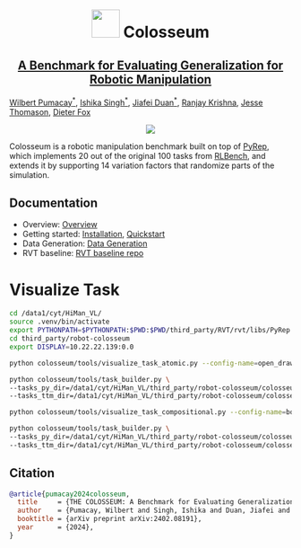 <p align="center">
    <h1 align="center">
        <img src="resources/media/img_emoji_rss.png" width="50px"/>
        Colosseum
    </h1>
    <h2 align="center">
        <a href="https://arxiv.org/abs/2402.08191">
        A Benchmark for Evaluating Generalization for Robotic Manipulation
        </a>
    </h2>
</p>

[Wilbert Pumacay<sup>*</sup>][2], [Ishika Singh<sup>*</sup>][3], [Jiafei Duan<sup>*</sup>][4], [Ranjay Krishna][5], [Jesse Thomason][6], [Dieter Fox][7]

<p align="center">
    <img src="resources/media/gif_perturbation_factors.gif"/>
</p>

Colosseum is a robotic manipulation benchmark built on top of [PyRep][0], which
implements 20 out of the original 100 tasks from [RLBench][1], and extends it by
supporting 14 variation factors that randomize parts of the simulation.

## Documentation

- Overview: [Overview][8]
- Getting started: [Installation][9], [Quickstart][10]
- Data Generation: [Data Generation][11]
- RVT baseline: [RVT baseline repo][12]

# Visualize Task

```bash
cd /data1/cyt/HiMan_VL/
source .venv/bin/activate
export PYTHONPATH=$PYTHONPATH:$PWD:$PWD/third_party/RVT/rvt/libs/PyRep:$PWD/third_party/RVT/rvt/libs/RLBench:$PWD/third_party/RVT/rvt/libs/point-renderer:$PWD/third_party/robot-colosseum
cd third_party/robot-colosseum
export DISPLAY=10.22.22.139:0.0

python colosseum/tools/visualize_task_atomic.py --config-name=open_drawer

python colosseum/tools/task_builder.py \
--tasks_py_dir=/data1/cyt/HiMan_VL/third_party/robot-colosseum/colosseum/rlbench/atomic_tasks \
--tasks_ttm_dir=/data1/cyt/HiMan_VL/third_party/robot-colosseum/colosseum/rlbench/atomic_task_ttms

python colosseum/tools/visualize_task_compositional.py --config-name=box_exchange

python colosseum/tools/task_builder.py \
--tasks_py_dir=/data1/cyt/HiMan_VL/third_party/robot-colosseum/colosseum/rlbench/compositional_tasks \
--tasks_ttm_dir=/data1/cyt/HiMan_VL/third_party/robot-colosseum/colosseum/rlbench/compositional_task_ttms
```

## Citation

```bibtex
@article{pumacay2024colosseum,
  title     = {THE COLOSSEUM: A Benchmark for Evaluating Generalization for Robotic Manipulation},
  author    = {Pumacay, Wilbert and Singh, Ishika and Duan, Jiafei and Krishna, Ranjay and Thomason, Jesse and Fox, Dieter},
  booktitle = {arXiv preprint arXiv:2402.08191},
  year      = {2024},
}
```


[0]: <https://github.com/stepjam/PyRep> (pyrep-gh-repo)
[1]: <https://github.com/stepjam/RLBench> (rlbench-gh-repo)
[2]: <https://wpumacay.github.io> (wilbert-site)
[3]: <https://ishikasingh.github.io> (ishika-site)
[4]: <https://duanjiafei.com> (jiafei-site)
[5]: <https://ranjaykrishna.com/index.html> (ranjay-site)
[6]: <https://jessethomason.com> (jesse-site)
[7]: <https://homes.cs.washington.edu/~fox> (dieter-site)
[8]: <https://robot-colosseum.readthedocs.io/en/latest/overview.html> (docs-site)
[9]: <https://robot-colosseum.readthedocs.io/en/latest/installation.html> (docs-installation)
[10]: <https://robot-colosseum.readthedocs.io/en/latest/quickstart.html> (docs-quickstart)
[11]: <https://robot-colosseum.readthedocs.io/en/latest/quickstart.html#collect-demonstrations> (docs-data-collection)
[12]: <https://github.com/robot-colosseum/rvt_colosseum> (rvt-colosseum-repo)
